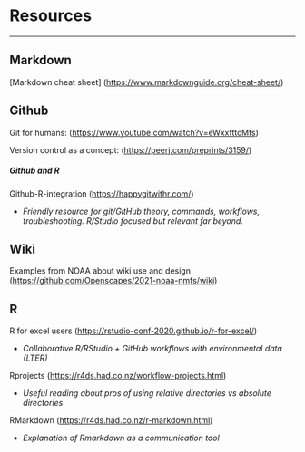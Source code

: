 # Resources
---
## Markdown 
[Markdown cheat sheet] (https://www.markdownguide.org/cheat-sheet/)


## Github
Git for humans: (https://www.youtube.com/watch?v=eWxxfttcMts)

Version control as a concept: (https://peerj.com/preprints/3159/)

##### Github and R 
Github-R-integration (https://happygitwithr.com/)
- *Friendly resource for git/GitHub theory, commands, workflows, troubleshooting. R/Studio focused but relevant far beyond.*


## Wiki 
Examples from NOAA about wiki use and design (https://github.com/Openscapes/2021-noaa-nmfs/wiki)


## R
R for excel users (https://rstudio-conf-2020.github.io/r-for-excel/)
- *Collaborative R/RStudio + GitHub workflows with environmental data (LTER)*

Rprojects (https://r4ds.had.co.nz/workflow-projects.html)
- *Useful reading about pros of using relative directories vs absolute directories* 

RMarkdown (https://r4ds.had.co.nz/r-markdown.html)
- *Explanation of Rmarkdown as a communication tool*
